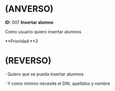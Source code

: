 # (ANVERSO)
**ID:** 007 **Insertar alumno**



Como usuario quiero insertar alumnos


**Prioridad:**3
# (REVERSO)
· Quiero que se pueda insertar alumnos


· Y como mínimo necesite el DNI, apellidos y nombre
